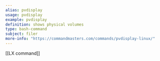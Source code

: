 ```yaml
---
alias: pvdisplay
usage: pvdisplay
example: pvdisplay
definition: shows physical volumes
type: bash-command
subject: filer 
more-info: "https://commandmasters.com/commands/pvdisplay-linux/"
---
```

 
[[LX command]]